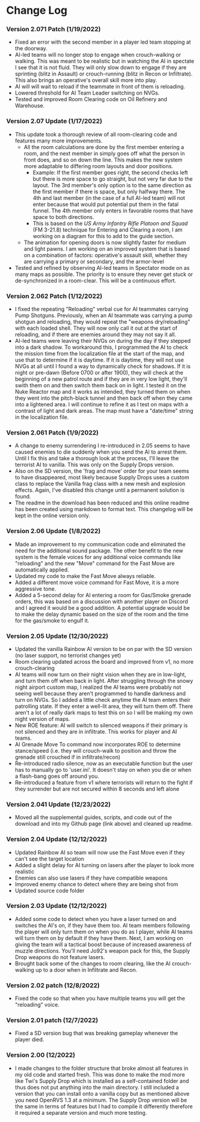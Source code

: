 # **Change Log**

### Version 2.071 Patch (1/19/2022)

- Fixed an error with the second member in a player led team stopping at the doorway.
- AI-led teams will no longer stop to engage when crouch-walking or walking. This was meant to be realistic but in watching the AI in spectate I see that it is not fluid. They will only slow down to engage if they are sprinting (blitz in Assault) or crouch-running (blitz in Recon or Infiltrate). This also brings an operative's overall skill more into play.
- AI will will wait to reload if the teammate in front of them is reloading.
- Lowered threshold for AI Team Leader switching on NVGs. 
- Tested and improved Room Clearing code on Oil Refinery and Warehouse. 


### Version 2.07 Update (1/17/2022)
- This update took a thorough review of all room-clearing code and features many more improvements.
  - All the room calculations are done by the first member entering a room, and the next member in simply goes off what the person in front does, and so on down the line. This makes the new system more adaptable to differing room layouts and door positions.
    - Example: If the first member goes right, the second checks left but there is more space to go straight, but not very far due to the layout. The 3rd member's only option is to the same direction as the first member if there is space, but only halfway there. The 4th and last member (in the case of a full AI-led team) will not enter because that would put potential put them in the fatal funnel. The 4th member only enters in favorable rooms that have space to both directions.  
    - This is based on the *US Army Infantry Rifle Platoon and Squad* (FM 3-21.8) technique for Entering and Clearing a room, I am working on a diagram for this to add to the guide section. 
  - The animation for opening doors is now slightly faster for medium and light pawns. I am working on an improved system that is based on a combination of factors: operative's assault skill, whether they are carrying a primary or secondary, and the armor-level
- Tested and refined by observing AI-led teams in Spectator mode on as many maps as possible. The priority is to ensure they never get stuck or de-synchronized in a room-clear. This will be a continuous effort.

### Version 2.062 Patch (1/12/2022)
- I fixed the repeating "Reloading" verbal cue for AI teammates carrying Pump Shotguns. Previously, when an AI teammate was carrying a pump shotgun and reloading, they would repeat the "weapons dry/reloading" with each loaded shell. They will now only call it out at the start of reloading, and if there are enemies around they may not say it all.
- AI-led teams were leaving their NVGs on during the day if they stepped into a dark shadow. To workaround this, I programmed the AI to check the mission time from the localization file at the start of the map, and use that to determine if it is daytime. If it is daytime, they will not use NVGs at all until I found a way to dynamically check for shadows. If it is night or pre-dawn (Before 0700 or after 1900), they will check at the beginning of a new patrol route and if they are in very low light, they'll swith them on and then switch them back on in light. I tested it on the Nuke Reactor map and it works as intended, they turned them on when they went into the pitch-black tunnel and then back off when they came into a lightened area. I will continue to refine it as I test on maps with a contrast of light and dark areas. The map must have a "date/time" string in the localization file.
### Version 2.061 Patch (1/9/2022)
- A change to enemy surrendering I re-introduced in 2.05 seems to have caused enemies to die suddenly when you send the AI to arrest them. Until I fix this and take a thorough look at the process, I'll leave the terrorist AI to vanilla. This was only on the Supply Drops version.
- Also on the SD version, the 'frag and move' order for your team seems to have disappeared, most likely because Supply Drops uses a custom class to replace the Vanilla frag class with a new mesh and explosion effects. Again, I've disabled this change until a permanent solution is found.
- The readme in the download has been reduced and this online readme has been created using markdown to format text. This changelog will be kept in the online version only.
### Version 2.06 Update (1/8/2022)
- Made an improvement to my communication code and eliminated the need for the additional sound package. The other benefit to the new system is the female voices for any additional voice commands like "reloading" and the new "Move" command for the Fast Move are automatically applied.
- Updated my code to make the Fast Move always reliable.
- Added a different move voice command for Fast Move, it is a more aggressive tone.
- Added a 5-second delay for AI entering a room for Gas/Smoke grenade orders, this was based on a discussion with another player on Discord and I agreed it would be a good addition. A potential upgrade would be to make the delay dynamic based on the size of the room and the time for the gas/smoke to engulf it. 
### Version 2.05 Update (12/30/2022)
- Updated the vanilla Rainbow AI version to be on par with the SD version (no laser support, no terrorist changes yet)
- Room clearing updated across the board and improved from v1, no more crouch-clearing 
- AI teams will now turn on their night vision when they are in low-light, and turn them off when back in light. After struggling through the snowy night airport custom map, I realized the AI teams were probably not seeing well because they aren't programmed to handle darkness and turn on NVGs. So I added a little check anytime the AI team enters their patrolling state. If they enter a well-lit area, they will turn them off. There aren't a lot of really dark maps to test this on so I will be making my own night version of maps. 
- New ROE feature: AI will switch to silenced weapons if their primary is not silenced and they are in infiltrate. This works for player and AI teams. 
- AI Grenade Move To command now incorporates ROE to determine stance/speed (i.e. they will crouch-walk to position and throw the grenade still crouched if in infiltrate/recon)
- Re-introduced radio silence, now as an executable function but the user has to manually go to 'user.ini'. It doesn't stay on when you die or when a flash-bang goes off around you. 
- Re-introduced a feature from v1 where terrorists will return to the fight if they surrender but are not secured within 8 seconds and left alone
### Version 2.041 Update (12/23/2022)
- Moved all the supplemental guides, scripts, and code out of the download and into my Github page (link above) and cleaned up readme.
### Version 2.04 Update (12/12/2022)
- Updated Rainbow AI so team will now use the Fast Move even if they can't see the target location
- Added a slight delay for AI turning on lasers after the player to look more realistic
- Enemies can also use lasers if they have compatible weapons 
- Improved enemy chance to detect where they are being shot from
- Updated source code folder
### Version 2.03 Update (12/12/2022)
- Added some code to detect when you have a laser turned on and switches the AI's on, if they have them too. AI team members following the player will only turn them on when you do as I player, while AI teams will turn them on by default if they have them. Next, I am working on giving the team will a tactical boost because of increased awareness of muzzle directions. You'll need Jo92's weapon pack for this, the Supply Drop weapons do not feature lasers. 
- Brought back some of the changes to room clearing, like the AI crouch-walking up to a door when in Infiltrate and Recon.  
### Version 2.02 patch (12/8/2022)
- Fixed the code so that when you have multiple teams you will get the "reloading" voice. 
### Version 2.01 patch (12/7/2022)
- Fixed a SD version bug that was breaking gameplay whenever the player died. 
### Version 2.00 (12/2022)
- I made changes to the folder structure that broke almost all features in my old code and started fresh. This was done to make the mod more like Twi's Supply Drop which is installed as a self-contained folder and thus does not put anything into the main directory. I still included a version that you can install onto a vanilla copy but as mentioned above you need OpenRVS 1.3 at a minimum. The Supply Drop version will be the same in terms of features but I had to compile it differently therefore it required a separate version and much more testing.